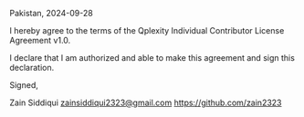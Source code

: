 Pakistan, 2024-09-28

I hereby agree to the terms of the Qplexity Individual Contributor License
Agreement v1.0.

I declare that I am authorized and able to make this agreement and sign this
declaration.

Signed,

Zain Siddiqui zainsiddiqui2323@gmail.com https://github.com/zain2323

